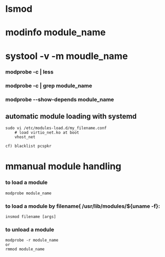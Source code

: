 # lsmod
# modinfo module_name
# systool -v -m moudle_name

### modprobe -c | less
### modprobe -c | grep module_name
### modprobe --show-depends module_name

## automatic module loading with systemd
    sudo vi /etc/modules-load.d/my_filename.conf
        # load virtio_net.ko at boot
        vhost_net

    cf) blacklist pcspkr


# mmanual module handling

### to load a module
    modprobe module_name
### to load a module by filename( /usr/lib/modules/${uname -f}:
    insmod filename [args]

### to unload a module
    modprobe -r module_name
    or
    rmmod module_name

